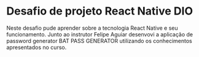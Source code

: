# Desafio de projeto React Native DIO

Neste desafio pude aprender sobre a tecnologia React Native e seu funcionamento. Junto ao instrutor Felipe Aguiar desenvovi a aplicação de password generator BAT PASS GENERATOR utilizando os conhecimentos apresentados no curso.